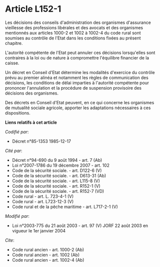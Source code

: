 # Article L152-1

Les décisions des conseils d'administration des organismes d'assurance vieillesse des professions libérales et des avocats et
des organismes mentionnés aux articles 1000-2 et 1002 à 1002-4 du code rural sont soumises au contrôle de l'Etat dans les
conditions fixées au présent chapitre.

L'autorité compétente de l'Etat peut annuler ces décisions lorsqu'elles sont contraires à la loi ou de nature à compromettre
l'équilibre financier de la caisse. 

Un décret en Conseil d'Etat détermine les modalités d'exercice du contrôle prévu au premier alinéa et notamment les règles de
communication des décisions, les conditions de délai imparties à l'autorité compétente pour prononcer l'annulation et la
procédure de suspension provisoire des décisions des organismes. 

Des décrets en Conseil d'Etat peuvent, en ce qui concerne les organismes de mutualité sociale agricole, apporter les
adaptations nécessaires à ces dispositions.

**Liens relatifs à cet article**

_Codifié par_:

  - Décret n°85-1353 1985-12-17

_Cité par_:

  - Décret n°94-690 du 9 août 1994 - art. 7 (Ab)
  - Loi n°2007-1786 du 19 décembre 2007 - art. 102
  - Code de la sécurité sociale. - art. D122-6 (V)
  - Code de la sécurité sociale. - art. D613-31 (Ab)
  - Code de la sécurité sociale. - art. L115-8 (V)
  - Code de la sécurité sociale. - art. R152-1 (V)
  - Code de la sécurité sociale. - art. R152-7 (VD)
  - Code rural - art. L. 723-4-1 (V)
  - Code rural - art. L723-12-3 (V)
  - Code rural et de la pêche maritime - art. L717-2-1 (V)

_Modifié par_:

  - Loi n°2003-775 du 21 août 2003 - art. 97 (V) JORF 22 août 2003 en vigueur le 1er janvier 2004

_Cite_:

  - Code rural ancien - art. 1000-2 (Ab)
  - Code rural ancien - art. 1002 (Ab)
  - Code rural ancien - art. 1002-4 (Ab)
